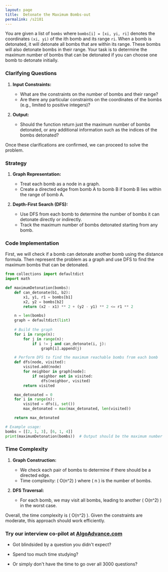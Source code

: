 ```yaml
---
layout: page
title:  Detonate the Maximum Bombs-out
permalink: /s2101
---
```


You are given a list of `bombs` where `bombs[i] = [xi, yi, ri]` denotes the coordinates `(xi, yi)` of the ith bomb and its range `ri`. When a bomb is detonated, it will detonate all bombs that are within its range. These bombs will also detonate bombs in their range. Your task is to determine the maximum number of bombs that can be detonated if you can choose one bomb to detonate initially.

### Clarifying Questions
1. **Input Constraints:**
   - What are the constraints on the number of bombs and their range?
   - Are there any particular constraints on the coordinates of the bombs (e.g., limited to positive integers)?

2. **Output:**
   - Should the function return just the maximum number of bombs detonated, or any additional information such as the indices of the bombs detonated?

Once these clarifications are confirmed, we can proceed to solve the problem.

### Strategy

1. **Graph Representation:**
   - Treat each bomb as a node in a graph.
   - Create a directed edge from bomb A to bomb B if bomb B lies within the range of bomb A.

2. **Depth-First Search (DFS):**
   - Use DFS from each bomb to determine the number of bombs it can detonate directly or indirectly.
   - Track the maximum number of bombs detonated starting from any bomb.

### Code Implementation

First, we will check if a bomb can detonate another bomb using the distance formula. Then represent the problem as a graph and use DFS to find the maximum bombs that can be detonated.

```python
from collections import defaultdict
import math

def maximumDetonation(bombs):
    def can_detonate(b1, b2):
        x1, y1, r1 = bombs[b1]
        x2, y2 = bombs[b2]
        return (x2 - x1) ** 2 + (y2 - y1) ** 2 <= r1 ** 2

    n = len(bombs)
    graph = defaultdict(list)
    
    # Build the graph
    for i in range(n):
        for j in range(n):
            if i != j and can_detonate(i, j):
                graph[i].append(j)

    # Perform DFS to find the maximum reachable bombs from each bomb
    def dfs(node, visited):
        visited.add(node)
        for neighbor in graph[node]:
            if neighbor not in visited:
                dfs(neighbor, visited)
        return visited

    max_detonated = 0
    for i in range(n):
        visited = dfs(i, set())
        max_detonated = max(max_detonated, len(visited))

    return max_detonated

# Example usage:
bombs = [[2, 1, 3], [6, 1, 4]]
print(maximumDetonation(bombs))  # Output should be the maximum number of bombs that can be detonated
```

### Time Complexity

1. **Graph Construction:**
   - We check each pair of bombs to determine if there should be a directed edge.
   - Time complexity: \( O(n^2) \) where \( n \) is the number of bombs.

2. **DFS Traversal:**
   - For each bomb, we may visit all bombs, leading to another \( O(n^2) \) in the worst case.

Overall, the time complexity is \( O(n^2) \). Given the constraints are moderate, this approach should work efficiently.


### Try our interview co-pilot at [AlgoAdvance.com](https://algoAdvance.com)

- Got blindsided by a question you didn't expect?

- Spend too much time studying?

- Or simply don't have the time to go over all 3000 questions?

